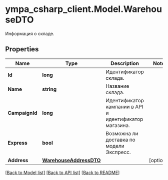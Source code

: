 # ympa_csharp_client.Model.WarehouseDTO
Информация о складе.

## Properties

Name | Type | Description | Notes
------------ | ------------- | ------------- | -------------
**Id** | **long** | Идентификатор склада. | 
**Name** | **string** | Название склада. | 
**CampaignId** | **long** | Идентификатор кампании в API и идентификатор магазина. | 
**Express** | **bool** | Возможна ли доставка по модели Экспресс. | 
**Address** | [**WarehouseAddressDTO**](WarehouseAddressDTO.md) |  | [optional] 

[[Back to Model list]](../README.md#documentation-for-models) [[Back to API list]](../README.md#documentation-for-api-endpoints) [[Back to README]](../README.md)

